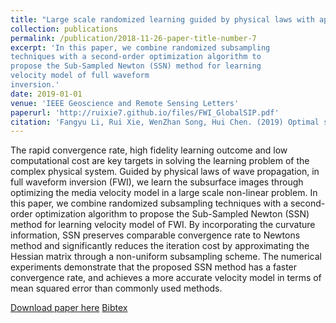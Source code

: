 ```yaml
---
title: "Large scale randomized learning guided by physical laws with applications in full waveform inversion"
collection: publications
permalink: /publication/2018-11-26-paper-title-number-7
excerpt: 'In this paper, we combine randomized subsampling
techniques with a second-order optimization algorithm to
propose the Sub-Sampled Newton (SSN) method for learning
velocity model of full waveform
inversion.'
date: 2019-01-01
venue: 'IEEE Geoscience and Remote Sensing Letters'
paperurl: 'http://ruixie7.github.io/files/FWI_GlobalSIP.pdf'
citation: 'Fangyu Li, Rui Xie, WenZhan Song, Hui Chen. (2019) Optimal seismic reflectivity inversion: data-driven $\ell_p$-loss-$\ell_q$ -regularization sparse regression. IEEE Geoscience and Remote Sensing Letters.'
---
```

The rapid convergence rate, high fidelity learning outcome
and low computational cost are key targets in solving the
learning problem of the complex physical system. Guided
by physical laws of wave propagation, in full waveform
inversion (FWI), we learn the subsurface images through optimizing
the media velocity model in a large scale non-linear
problem. In this paper, we combine randomized subsampling
techniques with a second-order optimization algorithm to
propose the Sub-Sampled Newton (SSN) method for learning
velocity model of FWI. By incorporating the curvature
information, SSN preserves comparable convergence rate to
Newtons method and significantly reduces the iteration cost
by approximating the Hessian matrix through a non-uniform
subsampling scheme. The numerical experiments demonstrate
that the proposed SSN method has a faster convergence
rate, and achieves a more accurate velocity model in terms of
mean squared error than commonly used methods.

[Download paper here](http://ruixie7.github.io/files/FWI_GlobalSIP.pdf)
 [Bibtex](http://ruixie7.github.io/files/xie2018fwi.bib)
